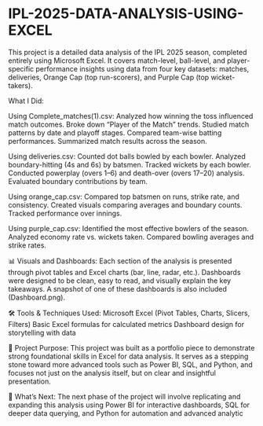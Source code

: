 # IPL-2025-DATA-ANALYSIS-USING-EXCEL

This project is a detailed data analysis of the IPL 2025 season, completed entirely using Microsoft Excel. It covers match-level, ball-level, and player-specific performance insights using data from four key datasets: matches, deliveries, Orange Cap (top run-scorers), and Purple Cap (top wicket-takers).

What I Did:

Using Complete_matches(1).csv:
Analyzed how winning the toss influenced match outcomes.
Broke down “Player of the Match” trends.
Studied match patterns by date and playoff stages.
Compared team-wise batting performances.
Summarized match results across the season.

Using deliveries.csv:
Counted dot balls bowled by each bowler.
Analyzed boundary-hitting (4s and 6s) by batsmen.
Tracked wickets by each bowler.
Conducted powerplay (overs 1–6) and death-over (overs 17–20) analysis.
Evaluated boundary contributions by team.

Using orange_cap.csv:
Compared top batsmen on runs, strike rate, and consistency.
Created visuals comparing averages and boundary counts.
Tracked performance over innings.

Using purple_cap.csv:
Identified the most effective bowlers of the season.
Analyzed economy rate vs. wickets taken.
Compared bowling averages and strike rates.

📊 Visuals and Dashboards:
Each section of the analysis is presented through pivot tables and Excel charts (bar, line, radar, etc.). Dashboards were designed to be clean, easy to read, and visually explain the key takeaways. A snapshot of one of these dashboards is also included (Dashboard.png).

🛠 Tools & Techniques Used:
Microsoft Excel (Pivot Tables, Charts, Slicers, Filters)
Basic Excel formulas for calculated metrics
Dashboard design for storytelling with data

🎯 Project Purpose:
This project was built as a portfolio piece to demonstrate strong foundational skills in Excel for data analysis. It serves as a stepping stone toward more advanced tools such as Power BI, SQL, and Python, and focuses not just on the analysis itself, but on clear and insightful presentation.

🔄 What’s Next:
The next phase of the project will involve replicating and expanding this analysis using Power BI for interactive dashboards, SQL for deeper data querying, and Python for automation and advanced analytic
